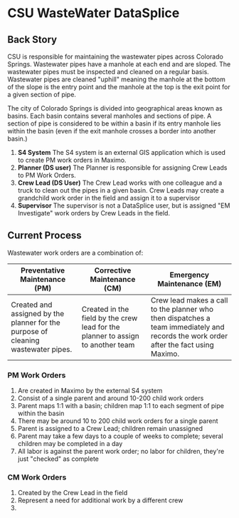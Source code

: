 # CSU WasteWater DataSplice

## Back Story

CSU is responsible for maintaining the wastewater pipes across Colorado Springs. Wastewater pipes have a manhole at each end and are sloped. The wastewater pipes must be inspected and cleaned on a regular basis. Wastewater pipes are cleaned "uphill" meaning the manhole at the bottom of the slope is the entry point and the manhole at the top is the exit point for a given section of pipe.

The city of Colorado Springs is divided into geographical areas known as basins. Each basin contains several manholes and sections of pipe. A section of pipe is considered to be within a basin if its entry manhole lies within the basin (even if the exit manhole crosses a border into another basin.)


1. __S4 System__
The S4 system is an external GIS application which is used to create PM work orders in Maximo.
1. __Planner (DS user)__
The Planner is responsible for assigning Crew Leads to PM Work Orders.
1. __Crew Lead (DS User)__
The Crew Lead works with one colleague and a truck to clean out the pipes in a given basin. Crew Leads may create a grandchild work order in the field and assign it to a supervisor
1. __Supervisor__
The supervisor is not a DataSplice user, but is assigned "EM Investigate"  work orders by Crew Leads in the field. 








## Current Process

Wastewater work orders are a combination of:

Preventative Maintenance (PM) | Corrective Maintenance (CM) |Emergency Maintenance (EM)
-|-|-
Created and assigned by the planner for the purpose of cleaning wastewater pipes. | Created in the field by the crew lead for the planner to assign to another team |  Crew lead makes a call to the planner who then dispatches a team immediately and records the work order after the fact using Maximo.

### PM Work Orders

1. Are created in Maximo by the external S4 system
1. Consist of a single parent and around 10-200 child work orders
1. Parent maps 1:1 with a basin; children map 1:1 to each segment of pipe within the basin
1. There may be around 10 to 200 child work orders for a single parent
1. Parent is assigned to a Crew Lead; children remain unassigned
1. Parent may take a few days to a couple of weeks to complete; several children may be completed in a day
1. All labor is against the parent work order; no labor for children, they're just "checked" as complete

### CM Work Orders

1. Created by the Crew Lead in the field
1. Represent a need for additional work by a different crew
1.
